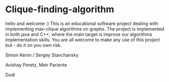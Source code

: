 Clique-finding-algorithm
========================
hello and welcome :)
This is an educational software project dealing with implementing max-clique algorithms on graphs.
The project is implemented in both java and C++, where the main target is improve our algorithms implementation skills.
You are all welcome to make any use of this project but - do it on you own risk.

Simon Kenin / Sergey Stavchansky

Avishay Peretz, Meir Pariente

Dudi
